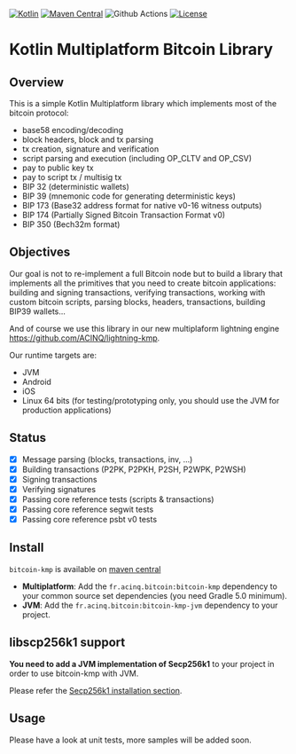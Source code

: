 [![Kotlin](https://img.shields.io/badge/Kotlin-1.5.31-blue.svg?style=flat&logo=kotlin)](http://kotlinlang.org)
[![Maven Central](https://img.shields.io/maven-central/v/fr.acinq.bitcoin/bitcoin-kmp)](https://search.maven.org/search?q=g:fr.acinq.bitcoin%20a:bitcoin-kmp*)
![Github Actions](https://github.com/ACINQ/bitcoin-kmp/actions/workflows/test.yml/badge.svg)
[![License](https://img.shields.io/badge/License-Apache%202.0-blue.svg)](https://github.com/ACINQ/bitcoin-kmp/blob/master/LICENSE)

# Kotlin Multiplatform Bitcoin Library

## Overview

This is a simple Kotlin Multiplatform library which implements most of the bitcoin protocol:

* base58 encoding/decoding
* block headers, block and tx parsing
* tx creation, signature and verification
* script parsing and execution (including OP_CLTV and OP_CSV)
* pay to public key tx
* pay to script tx / multisig tx
* BIP 32 (deterministic wallets)
* BIP 39 (mnemonic code for generating deterministic keys)
* BIP 173 (Base32 address format for native v0-16 witness outputs)
* BIP 174 (Partially Signed Bitcoin Transaction Format v0)
* BIP 350 (Bech32m format)

## Objectives

Our goal is not to re-implement a full Bitcoin node but to build a library that implements all the primitives that you need to create bitcoin applications: building and signing transactions, verifying transactions, working with custom bitcoin scripts, parsing blocks, headers, transactions, building BIP39 wallets...

And of course we use this library in our new multiplaform lightning engine https://github.com/ACINQ/lightning-kmp.

Our runtime targets are:

* JVM
* Android
* iOS
* Linux 64 bits (for testing/prototyping only, you should use the JVM for production applications)

## Status

* [X] Message parsing (blocks, transactions, inv, ...)
* [X] Building transactions (P2PK, P2PKH, P2SH, P2WPK, P2WSH)
* [X] Signing transactions
* [X] Verifying signatures
* [X] Passing core reference tests (scripts & transactions)
* [X] Passing core reference segwit tests
* [X] Passing core reference psbt v0 tests

## Install

`bitcoin-kmp` is available on [maven central](https://search.maven.org/search?q=g:fr.acinq.bitcoin%20a:bitcoin-kmp*)

* **Multiplatform**: Add the `fr.acinq.bitcoin:bitcoin-kmp` dependency to your common source set dependencies (you need Gradle 5.0 minimum).
* **JVM**: Add the `fr.acinq.bitcoin:bitcoin-kmp-jvm` dependency to your project.

## libscp256k1 support

**You need to add a JVM implementation of Secp256k1** to your project in order to use bitcoin-kmp with JVM.

Please refer the [Secp256k1 installation section](https://github.com/ACINQ/secp256k1-kmp#installation).

## Usage

Please have a look at unit tests, more samples will be added soon.
